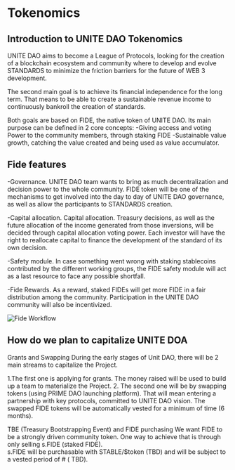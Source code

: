 # Tokenomics

## Introduction to UNITE DAO Tokenomics
UNITE DAO aims to become a League of Protocols, looking for the creation of a blockchain ecosystem and community where to develop and evolve STANDARDS to minimize the friction barriers for the future of WEB 3 development. 

The second main goal is to achieve its financial independence for the long term. That means to be able to create a sustainable revenue income to continuously bankroll the creation of standards.

Both goals are based on FIDE, the native token of UNITE DAO. Its main purpose can be defined in 2 core concepts:
-Giving access and voting Power to the community members, through staking FIDE
-Sustainable value growth, catching the value created and being used as value accumulator.

## Fide features
-Governance. UNITE DAO team wants to bring as much decentralization and decision power to the whole community.  FIDE token will be one of the mechanisms to get involved into the day to day of UNITE DAO governance, as well as allow the participants to STANDARDS creation. 

-Capital allocation. Capital allocation. Treasury decisions, as well as the future allocation of the income generated from those inversions, will be decided through capital allocation voting power. Each investor will have the right to reallocate capital to finance the development of the standard of its own decision.  

-Safety module. In case something went wrong with staking stablecoins contributed by the different working groups, the FIDE safety module will act as a last resource to face any possible shortfall.

-Fide Rewards. As a reward, staked FIDEs will get more FIDE in a fair distribution among the community. Participation in the UNITE DAO community will also be incentivized. 

![Fide Workflow](https://user-images.githubusercontent.com/78653335/152517463-ab878aef-7a57-40e0-a3a9-3178e448c732.PNG)

## How do we plan to capitalize UNITE DOA

Grants and Swapping
During the early stages of Unit DAO, there will be 2 main streams to capitalize the Project. 

1.The first one is applying for grants. The money raised will be used to build up a team to materialize the Project.
2. The second one will be by swapping tokens (using PRIME DAO launching platform). That will mean entering a partnership with key protocols, committed to UNITE DAO vision. The swapped FIDE tokens will be automatically vested for a minimum of time (6 months).

TBE (Treasury Bootstrapping Event) and FIDE purchasing
We want FIDE to be a strongly driven community token. One way to achieve that is through only selling s.FIDE (staked FIDE).  
s.FIDE will be purchasable with STABLE/$token (TBD) and will be subject to a vested period of #  ( TBD).  


